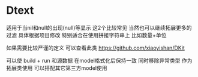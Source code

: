 # Dtext
适用于当nil和null的出现<null>(null)等显示 这2个比较常见 当然也可以继续拓展更多的过滤 具体根据项目修改
特别适合在使用拼接字符串上 比如数量+单位 


如果需要比较严谨的定义 可以查看此类 https://github.com/xiaoyishan/DKit

可以使 build + run 和源数据 在model格式化后保持一致 同时移除异常类型 
作为拓展类使用 可以搭配其它第三方model使用
